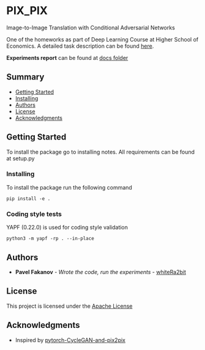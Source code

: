 # PIX_PIX

Image-to-Image Translation with Conditional Adversarial Networks

One of the homeworks as part of Deep Learning Course at Higher School of Economics.
A detailed task description can be found [here](https://docs.google.com/document/d/1IW--VvxmLI6enh5yYPQganIQfQ1loXATbn8x0liLD9o).

**Experiments report** can be found at [docs folder](https://github.com/whiteRa2bit/pix2pix/tree/main/docs/dl_course_gan_report.pdf)

## Summary

  - [Getting Started](#getting-started)
  - [Installing](#installing)
  - [Authors](#authors)
  - [License](#license)
  - [Acknowledgments](#acknowledgments)

## Getting Started

To install the package go to installing notes. All requirements can be found at setup.py

### Installing

To install the package run the following command

    pip install -e .

### Coding style tests

YAPF (0.22.0) is used for coding style validation

    python3 -m yapf -rp . --in-place


## Authors

  - **Pavel Fakanov** - *Wrote the code, run the experiments* -
    [whiteRa2bit](https://github.com/whiteRa2bit)

## License

This project is licensed under the [Apache License](LICENSE)

## Acknowledgments
  - Inspired by [pytorch-CycleGAN-and-pix2pix](https://github.com/junyanz/pytorch-CycleGAN-and-pix2pix)
